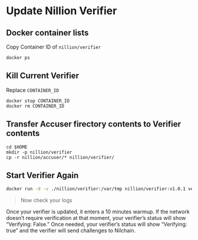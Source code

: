 # Update Nillion Verifier

## Docker container lists
Copy Container ID of `nillion/verifier`
```console
docker ps
```

## Kill Current Verifier
Replace `CONTAINER_ID`
```
docker stop CONTAINER_ID
docker rm CONTAINER_ID
```

## Transfer Accuser firectory contents to Verifier contents
```
cd $HOME
mkdir -p nillion/verifier
cp -r nillion/accuser/* nillion/verifier/
```

## Start Verifier Again
```bash
docker run -d -v ./nillion/verifier:/var/tmp nillion/verifier:v1.0.1 verify --rpc-endpoint "https://testnet-nillion-rpc.lavenderfive.com"
```
> Now check your logs

Once your verifier is updated, it enters a 10 minutes warmup. If the network doesn’t require verification at that moment, your verifier’s status will show “Verifying: False.” Once needed, your verifier’s status will show “Verifying: true” and the verifier will send challenges to Nilchain.
